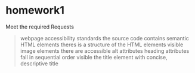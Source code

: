 # homework1
Meet the required Requests

> webpage accessibility standards
> the source code contains semantic HTML elements
> theres is a structure of the HTML elements
> visible  image elements
> there are accessible alt attributes
> heading attributes fall in sequential order
> visible the title element with concise, descriptive title
